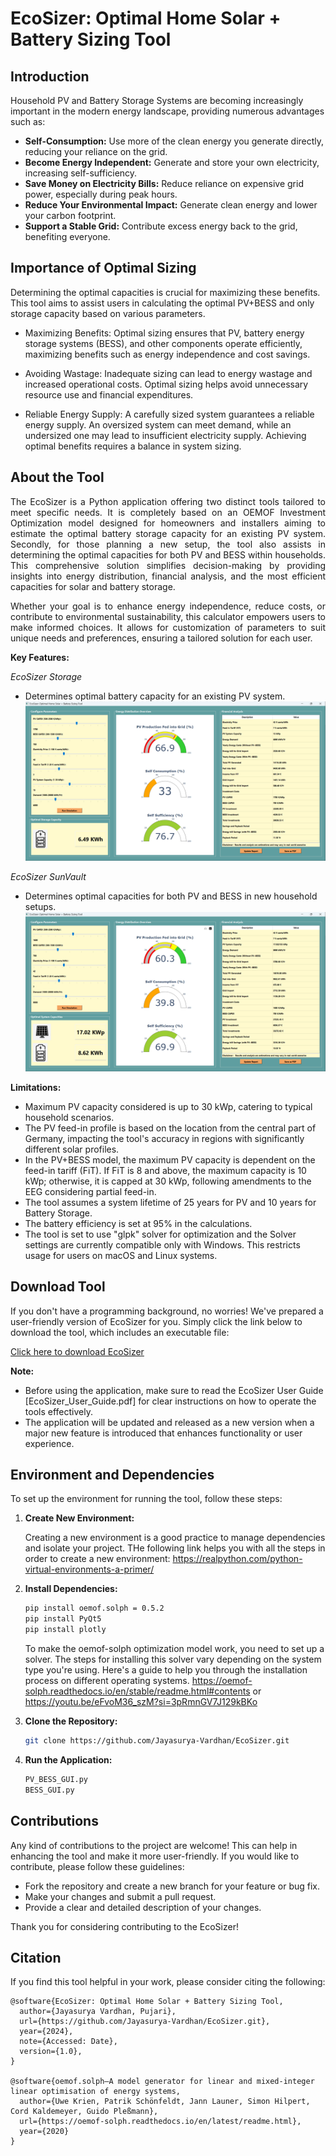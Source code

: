 # EcoSizer: Optimal Home Solar + Battery Sizing Tool

## Introduction

Household PV and Battery Storage Systems are becoming increasingly important in the modern energy landscape, providing numerous advantages such as:

- **Self-Consumption:** Use more of the clean energy you generate directly, reducing your reliance on the grid.
- **Become Energy Independent:** Generate and store your own electricity, increasing self-sufficiency.
- **Save Money on Electricity Bills:** Reduce reliance on expensive grid power, especially during peak hours.
- **Reduce Your Environmental Impact:** Generate clean energy and lower your carbon footprint.
- **Support a Stable Grid:** Contribute excess energy back to the grid, benefiting everyone.

## Importance of Optimal Sizing

Determining the optimal capacities is crucial for maximizing these benefits. This tool aims to assist users in calculating the optimal PV+BESS and only storage capacity based on various parameters.

  - Maximizing Benefits: Optimal sizing ensures that PV, battery energy storage systems (BESS), and other components operate  efficiently, maximizing benefits such as energy independence and cost savings.

  - Avoiding Wastage: Inadequate sizing can lead to energy wastage and increased operational costs. Optimal sizing helps avoid unnecessary resource use and financial expenditures.

  - Reliable Energy Supply: A carefully sized system guarantees a reliable energy supply. An oversized system can meet demand, while an undersized one may lead to insufficient electricity supply. Achieving optimal benefits requires a balance in system sizing.

## About the Tool

<p align="justify"> The EcoSizer is a Python application offering two distinct tools tailored to meet specific needs. It is completely based on an OEMOF Investment Optimization model designed for homeowners and installers aiming to estimate the optimal battery storage capacity for an existing PV system. Secondly, for those planning a new setup, the tool also assists in determining the optimal capacities for both PV and BESS within households. This comprehensive solution simplifies decision-making by providing insights into energy distribution, financial analysis, and the most efficient capacities for solar and battery storage.</p>

<p align="justify"> Whether your goal is to enhance energy independence, reduce costs, or contribute to environmental sustainability, this calculator empowers users to make informed choices. It allows for customization of parameters to suit unique needs and preferences, ensuring a tailored solution for each user.</p>

**Key Features:**


*EcoSizer Storage*

- Determines optimal battery capacity for an existing PV system.
![BESS_GUI_Tool](Input_Files/BESS_GUI_tool.png)


*EcoSizer SunVault*

- Determines optimal capacities for both PV and BESS in new household setups.
![BESS_GUI_Tool](Input_Files/PV_BESS_GUI_tool.png)


**Limitations:**

- Maximum PV capacity considered is up to 30 kWp, catering to typical household scenarios.
- The PV feed-in profile is based on the location from the central part of Germany, impacting the tool's accuracy in regions with      significantly different solar profiles.
- In the PV+BESS model, the maximum PV capacity is dependent on the feed-in tariff (FiT). If FiT is 8 and above, the maximum capacity is 10 kWp; otherwise, it is capped at 30 kWp, following amendments to the EEG considering partial feed-in.
- The tool assumes a system lifetime of 25 years for PV and 10 years for Battery Storage.
- The battery efficiency is set at 95% in the calculations.
- The tool is set to use "glpk" solver for optimization and the Solver settings are currently compatible only with Windows. This restricts usage for users on macOS and Linux systems.


## Download Tool

If you don't have a programming background, no worries! We've prepared a user-friendly version of EcoSizer for you. Simply click the link below to download the tool, which includes an executable file:

[Click here to download EcoSizer](https://github.com/Jayasurya-Vardhan/EcoSizer/releases)

**Note:** 

- Before using the application, make sure to read the EcoSizer User Guide [EcoSizer_User_Guide.pdf] for clear instructions on how to operate the tools effectively.
- The application will be updated and released as a new version when a major new feature is introduced that enhances functionality or user experience.

## Environment and Dependencies

To set up the environment for running the tool, follow these steps:

1. **Create New Environment:**

    Creating a new environment is a good practice to manage dependencies and isolate your project. THe following link helps you with all the steps in order to create a new environment: https://realpython.com/python-virtual-environments-a-primer/

2. **Install Dependencies:**
   
    ```bash
    pip install oemof.solph = 0.5.2
    pip install PyQt5
    pip install plotly
    ```
    To make the oemof-solph optimization model work, you need to set up a solver. The steps for installing this solver vary depending on the system type you're using. Here's a guide to help you through the installation process on different operating systems. https://oemof-solph.readthedocs.io/en/stable/readme.html#contents or https://youtu.be/eFvoM36_szM?si=3pRmnGV7J129kBKo

3. **Clone the Repository:**
    ```bash
    git clone https://github.com/Jayasurya-Vardhan/EcoSizer.git
    ```

4. **Run the Application:**
     ```bash
    PV_BESS_GUI.py
    BESS_GUI.py
    ```

## Contributions

Any kind of contributions to the project are welcome! This can help in enhancing the tool and make it more user-friendly. If you would like to contribute, please follow these guidelines:

- Fork the repository and create a new branch for your feature or bug fix.
- Make your changes and submit a pull request.
- Provide a clear and detailed description of your changes.

Thank you for considering contributing to the EcoSizer!

## Citation

If you find this tool helpful in your work, please consider citing the following:

```
@software{EcoSizer: Optimal Home Solar + Battery Sizing Tool,
  author={Jayasurya Vardhan, Pujari},
  url={https://github.com/Jayasurya-Vardhan/EcoSizer.git},
  year={2024},
  note={Accessed: Date},
  version={1.0},
}

@software{oemof.solph—A model generator for linear and mixed-integer linear optimisation of energy systems,
  author={Uwe Krien, Patrik Schönfeldt, Jann Launer, Simon Hilpert, Cord Kaldemeyer, Guido Pleßmann},
  url={https://oemof-solph.readthedocs.io/en/latest/readme.html},
  year={2020}
}

```
